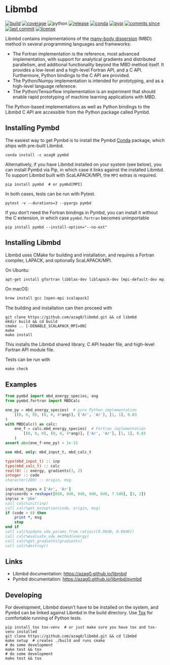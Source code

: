 # Libmbd

[![build](https://img.shields.io/travis/azag0/libmbd/master.svg)](https://travis-ci.org/azag0/libmbd)
[![coverage](https://img.shields.io/codecov/c/github/azag0/libmbd.svg)](https://codecov.io/gh/azag0/libmbd)
![python](https://img.shields.io/pypi/pyversions/pymbd.svg)
[![release](https://img.shields.io/github/release/azag0/libmbd.svg)](https://github.com/azag0/libmbd/releases)
[![conda](https://img.shields.io/conda/v/azag0/pymbd.svg)](https://anaconda.org/azag0/pymbd)
[![pypi](https://img.shields.io/pypi/v/pymbd.svg)](https://pypi.org/project/pymbd/)
[![commits since](https://img.shields.io/github/commits-since/azag0/libmbd/latest.svg)](https://github.com/azag0/libmbd/releases)
[![last commit](https://img.shields.io/github/last-commit/azag0/libmbd.svg)](https://github.com/azag0/libmbd/commits/master)
[![license](https://img.shields.io/github/license/azag0/libmbd.svg)](https://github.com/azag0/libmbd/blob/master/LICENSE)

Libmbd contains implementations of the [many-body dispersion](http://dx.doi.org/10.1063/1.4865104) (MBD) method in several programming languages and frameworks:

- The Fortran implementation is the reference, most advanced implementation, with support for analytical gradients and distributed parallelism, and additional functionality beyond the MBD method itself. It provides a low-level and a high-level Fortran API, and a C API. Furthermore, Python bindings to the C API are provided.
- The Python/Numpy implementation is intended for prototyping, and as a high-level language reference.
- The Python/Tensorflow implementation is an experiment that should enable rapid prototyping of machine learning applications with MBD.

The Python-based implementations as well as Python bindings to the Libmbd C API are accessible from the Python package called Pymbd.

## Installing Pymbd

The easiest way to get Pymbd is to install the Pymbd [Conda](https://conda.io/docs/) package, which ships with pre-built Libmbd.

```
conda install -c azag0 pymbd
```

Alternatively, if you have Libmbd installed on your system (see below), you can install Pymbd via Pip, in which case it links against the installed Libmbd. To support Libmbd built with ScaLAPACK/MPI, the `MPI` extras is required.

```
pip install pymbd  # or pymbd[MPI]
```

In both cases, tests can be run with Pytest.

```
pytest -v --durations=3 --pyargs pymbd
```

If you don’t need the Fortran bindings in Pymbd, you can install it without the C extension, in which case `pymbd.fortran` becomes unimportable

```
pip install pymbd --install-option="--no-ext"
```

## Installing Libmbd

Libmbd uses CMake for building and installation, and requires a Fortran compiler, LAPACK, and optionally ScaLAPACK/MPI.

On Ubuntu:

```bash
apt-get install gfortran libblas-dev liblapack-dev [mpi-default-dev mpi-default-bin libscalapack-mpi-dev]
```

On macOS:

```bash
brew install gcc [open-mpi scalapack]
```

The building and installation can then proceed with

```
git clone https://github.com/azag0/libmbd.git && cd libmbd
mkdir build && cd build
cmake .. [-DENABLE_SCALAPACK_MPI=ON]
make
make install
```

This installs the Libmbd shared library, C API header file, and high-level Fortran API module file.

Tests can be run with

```
make check
```

## Examples

```python
from pymbd import mbd_energy_species, ang
from pymbd.fortran import MBDCalc

ene_py = mbd_energy_species(  # pure Python implementation
    [(0, 0, 0), (0, 0, 4*ang)], ['Ar', 'Ar'], [1, 1], 0.83
)
with MBDCalc() as calc:
    ene_f = calc.mbd_energy_species(  # Fortran implementation
        [(0, 0, 0), (0, 0, 4*ang)], ['Ar', 'Ar'], [1, 1], 0.83
    )
assert abs(ene_f-ene_py) < 1e-15
```

```fortran
use mbd, only: mbd_input_t, mbd_calc_t

type(mbd_input_t) :: inp
type(mbd_calc_t) :: calc
real(8) :: energy, gradients(3, 2)
integer :: code
character(200) :: origin, msg

inp%atom_types = ['Ar', 'Ar']
inp%coords = reshape([0d0, 0d0, 0d0, 0d0, 0d0, 7.5d0], [3, 2])
inp%xc = 'pbe'
call calc%init(inp)
call calc%get_exception(code, origin, msg)
if (code > 0) then
    print *, msg
    stop
end if
call calc%update_vdw_params_from_ratios([0.98d0, 0.98d0])
call calc%evaluate_vdw_method(energy)
call calc%get_gradients(gradients)
call calc%destroy()
```

## Links

- Libmbd documentation: https://azag0.github.io/libmbd
- Pymbd documentation: https://azag0.github.io/libmbd/pymbd

## Developing

For development, Libmbd doesn't have to be installed on the system, and Pymbd can be linked against Libmbd in the build directory. Use [Tox](https://tox.readthedocs.io/) for comfortable running of Python tests.

```
pip install tox tox-venv  # or just make sure you have tox and tox-venv installed
git clone https://github.com/azag0/libmbd.git && cd libmbd
make setup  # creates ./build and runs cmake
# do some development
make test && tox
# do some development
make test && tox
```
